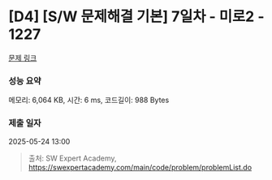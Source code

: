 # [D4] [S/W 문제해결 기본] 7일차 - 미로2 - 1227 

[문제 링크](https://swexpertacademy.com/main/code/problem/problemDetail.do?contestProbId=AV14wL9KAGkCFAYD) 

### 성능 요약

메모리: 6,064 KB, 시간: 6 ms, 코드길이: 988 Bytes

### 제출 일자

2025-05-24 13:00



> 출처: SW Expert Academy, https://swexpertacademy.com/main/code/problem/problemList.do